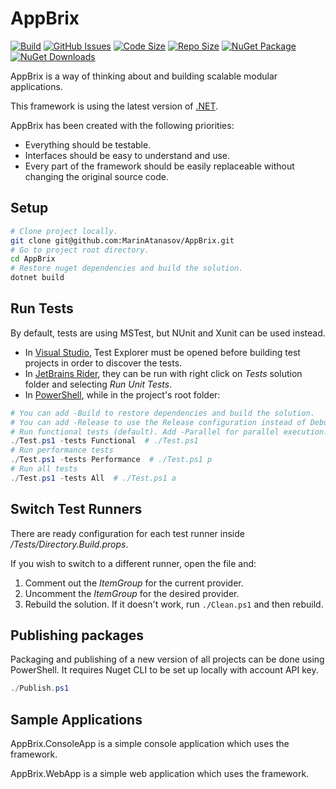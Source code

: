 # AppBrix
[![Build](https://github.com/MarinAtanasov/AppBrix/actions/workflows/build.yml/badge.svg)](https://github.com/MarinAtanasov/AppBrix/actions/workflows/build.yml)
[![GitHub Issues](https://img.shields.io/github/issues/MarinAtanasov/AppBrix.svg?style=flat&logo=github&label=Issues)](https://github.com/MarinAtanasov/AppBrix/issues)
[![Code Size](https://img.shields.io/github/languages/code-size/MarinAtanasov/AppBrix.svg?style=flat&logo=github&label=Code)](https://github.com/MarinAtanasov/AppBrix)
[![Repo Size](https://img.shields.io/github/repo-size/MarinAtanasov/AppBrix.svg?style=flat&logo=github&label=Repo)](https://github.com/MarinAtanasov/AppBrix)
[![NuGet Package](https://img.shields.io/nuget/v/AppBrix.svg?style=flat&logo=nuget&color=success&label=Nuget)](https://www.nuget.org/packages?q=Owner%3Amarin.atanasov.bg+Tags%3AAppBrix)
[![NuGet Downloads](https://img.shields.io/nuget/dt/AppBrix.svg?style=flat&logo=nuget&label=Downloads)](https://www.nuget.org/packages?q=Owner%3Amarin.atanasov.bg+Tags%3AAppBrix)

AppBrix is a way of thinking about and building scalable modular applications.

This framework is using the latest version of [.NET](https://dotnet.microsoft.com/download).

AppBrix has been created with the following priorities:
* Everything should be testable.
* Interfaces should be easy to understand and use.
* Every part of the framework should be easily replaceable without changing the original source code.

## Setup
```Bash
# Clone project locally.
git clone git@github.com:MarinAtanasov/AppBrix.git
# Go to project root directory.
cd AppBrix
# Restore nuget dependencies and build the solution.
dotnet build
```

## Run Tests
By default, tests are using MSTest, but NUnit and Xunit can be used instead.
* In [Visual Studio](https://visualstudio.microsoft.com/), Test Explorer must be opened before building test projects in order to discover the tests.
* In [JetBrains Rider](https://www.jetbrains.com/rider/), they can be run with right click on *Tests* solution folder and selecting *Run Unit Tests*.
* In [PowerShell](https://github.com/PowerShell/PowerShell), while in the project's root folder:
```Powershell
# You can add -Build to restore dependencies and build the solution.
# You can add -Release to use the Release configuration instead of Debug.
# Run functional tests (default). Add -Parallel for parallel execution.
./Test.ps1 -tests Functional  # ./Test.ps1
# Run performance tests
./Test.ps1 -tests Performance  # ./Test.ps1 p
# Run all tests
./Test.ps1 -tests All  # ./Test.ps1 a
```

## Switch Test Runners
There are ready configuration for each test runner inside _/Tests/Directory.Build.props_.

If you wish to switch to a different runner, open the file and:
1. Comment out the _ItemGroup_ for the current provider.
2. Uncomment the _ItemGroup_ for the desired provider.
3. Rebuild the solution. If it doesn't work, run `./Clean.ps1` and then rebuild.

## Publishing packages
Packaging and publishing of a new version of all projects can be done using PowerShell.
It requires Nuget CLI to be set up locally with account API key.
```Powershell
./Publish.ps1
```

## Sample Applications
AppBrix.ConsoleApp is a simple console application which uses the framework.

AppBrix.WebApp is a simple web application which uses the framework.

